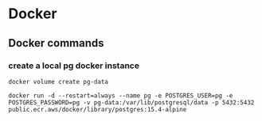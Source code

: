 # Docker

## Docker commands

### create a local pg docker instance

```shell
docker volume create pg-data
```

```shell 
docker run -d --restart=always --name pg -e POSTGRES_USER=pg -e POSTGRES_PASSWORD=pg -v pg-data:/var/lib/postgresql/data -p 5432:5432 public.ecr.aws/docker/library/postgres:15.4-alpine
```
